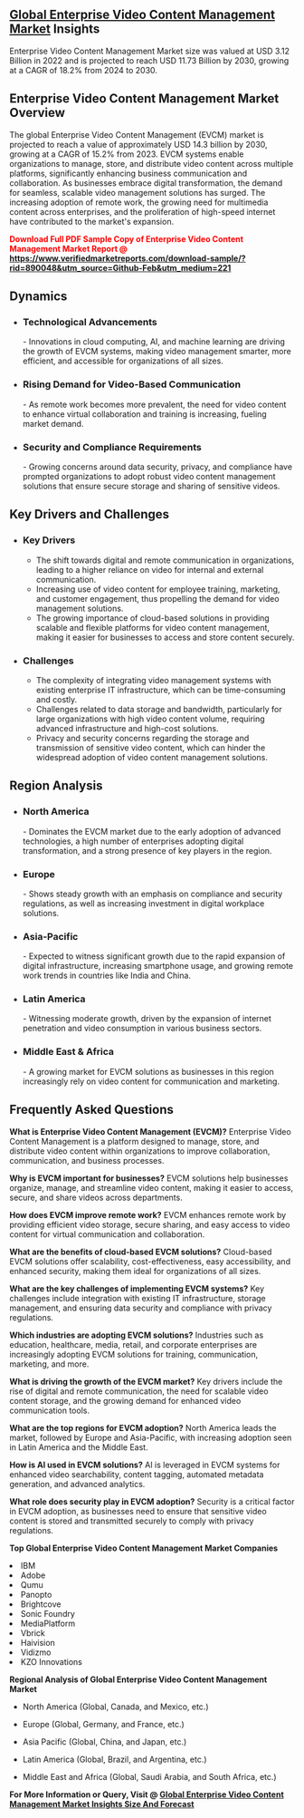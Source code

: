 <h2><a href="https://www.verifiedmarketreports.com/download-sample/?rid=890048&amp;utm_source=Github&amp;utm_medium=221" target="_blank">Global Enterprise Video Content Management Market</a> Insights</h2><p>Enterprise Video Content Management Market size was valued at USD 3.12 Billion in 2022 and is projected to reach USD 11.73 Billion by 2030, growing at a CAGR of 18.2% from 2024 to 2030.</p><p> <h2>Enterprise Video Content Management Market Overview</h2> <p>The global Enterprise Video Content Management (EVCM) market is projected to reach a value of approximately USD 14.3 billion by 2030, growing at a CAGR of 15.2% from 2023. EVCM systems enable organizations to manage, store, and distribute video content across multiple platforms, significantly enhancing business communication and collaboration. As businesses embrace digital transformation, the demand for seamless, scalable video management solutions has surged. The increasing adoption of remote work, the growing need for multimedia content across enterprises, and the proliferation of high-speed internet have contributed to the market's expansion.</p> <p><strong><p><span class=""><span style="color: #ff0000;"><strong>Download Full PDF Sample Copy of Enterprise Video Content Management Market Report</strong> @ </span><a href="https://www.verifiedmarketreports.com/download-sample/?rid=890048&amp;utm_source=Github-Feb&amp;utm_medium=221" target="_blank">https://www.verifiedmarketreports.com/download-sample/?rid=890048&amp;utm_source=Github-Feb&amp;utm_medium=221</a></span></p></strong></p> <h2>Dynamics</h2> <ul> <li><h3>Technological Advancements</h3> - Innovations in cloud computing, AI, and machine learning are driving the growth of EVCM systems, making video management smarter, more efficient, and accessible for organizations of all sizes.</li> <li><h3>Rising Demand for Video-Based Communication</h3> - As remote work becomes more prevalent, the need for video content to enhance virtual collaboration and training is increasing, fueling market demand.</li> <li><h3>Security and Compliance Requirements</h3> - Growing concerns around data security, privacy, and compliance have prompted organizations to adopt robust video content management solutions that ensure secure storage and sharing of sensitive videos.</li> </ul> <h2>Key Drivers and Challenges</h2> <ul> <li><h3>Key Drivers</h3> <ul> <li>The shift towards digital and remote communication in organizations, leading to a higher reliance on video for internal and external communication.</li> <li>Increasing use of video content for employee training, marketing, and customer engagement, thus propelling the demand for video management solutions.</li> <li>The growing importance of cloud-based solutions in providing scalable and flexible platforms for video content management, making it easier for businesses to access and store content securely.</li> </ul> </li> <li><h3>Challenges</h3> <ul> <li>The complexity of integrating video management systems with existing enterprise IT infrastructure, which can be time-consuming and costly.</li> <li>Challenges related to data storage and bandwidth, particularly for large organizations with high video content volume, requiring advanced infrastructure and high-cost solutions.</li> <li>Privacy and security concerns regarding the storage and transmission of sensitive video content, which can hinder the widespread adoption of video content management solutions.</li> </ul> </li> </ul> <h2>Region Analysis</h2> <ul> <li><h3>North America</h3> - Dominates the EVCM market due to the early adoption of advanced technologies, a high number of enterprises adopting digital transformation, and a strong presence of key players in the region.</li> <li><h3>Europe</h3> - Shows steady growth with an emphasis on compliance and security regulations, as well as increasing investment in digital workplace solutions.</li> <li><h3>Asia-Pacific</h3> - Expected to witness significant growth due to the rapid expansion of digital infrastructure, increasing smartphone usage, and growing remote work trends in countries like India and China.</li> <li><h3>Latin America</h3> - Witnessing moderate growth, driven by the expansion of internet penetration and video consumption in various business sectors.</li> <li><h3>Middle East & Africa</h3> - A growing market for EVCM solutions as businesses in this region increasingly rely on video content for communication and marketing.</li> </ul> <h2>Frequently Asked Questions</h2> <p><strong>What is Enterprise Video Content Management (EVCM)?</strong> Enterprise Video Content Management is a platform designed to manage, store, and distribute video content within organizations to improve collaboration, communication, and business processes.</p> <p><strong>Why is EVCM important for businesses?</strong> EVCM solutions help businesses organize, manage, and streamline video content, making it easier to access, secure, and share videos across departments.</p> <p><strong>How does EVCM improve remote work?</strong> EVCM enhances remote work by providing efficient video storage, secure sharing, and easy access to video content for virtual communication and collaboration.</p> <p><strong>What are the benefits of cloud-based EVCM solutions?</strong> Cloud-based EVCM solutions offer scalability, cost-effectiveness, easy accessibility, and enhanced security, making them ideal for organizations of all sizes.</p> <p><strong>What are the key challenges of implementing EVCM systems?</strong> Key challenges include integration with existing IT infrastructure, storage management, and ensuring data security and compliance with privacy regulations.</p> <p><strong>Which industries are adopting EVCM solutions?</strong> Industries such as education, healthcare, media, retail, and corporate enterprises are increasingly adopting EVCM solutions for training, communication, marketing, and more.</p> <p><strong>What is driving the growth of the EVCM market?</strong> Key drivers include the rise of digital and remote communication, the need for scalable video content storage, and the growing demand for enhanced video communication tools.</p> <p><strong>What are the top regions for EVCM adoption?</strong> North America leads the market, followed by Europe and Asia-Pacific, with increasing adoption seen in Latin America and the Middle East.</p> <p><strong>How is AI used in EVCM solutions?</strong> AI is leveraged in EVCM systems for enhanced video searchability, content tagging, automated metadata generation, and advanced analytics.</p> <p><strong>What role does security play in EVCM adoption?</strong> Security is a critical factor in EVCM adoption, as businesses need to ensure that sensitive video content is stored and transmitted securely to comply with privacy regulations.</p> </p><p><strong>Top Global Enterprise Video Content Management Market Companies</strong></p><div data-test-id=""><p><li>IBM</li><li> Adobe</li><li> Qumu</li><li> Panopto</li><li> Brightcove</li><li> Sonic Foundry</li><li> MediaPlatform</li><li> Vbrick</li><li> Haivision</li><li> Vidizmo</li><li> KZO Innovations</li></p><div><strong>Regional Analysis of&nbsp;Global Enterprise Video Content Management Market</strong></div><ul><li dir="ltr"><p dir="ltr">North America&nbsp;(Global, Canada, and Mexico, etc.)</p></li><li dir="ltr"><p dir="ltr">Europe (Global, Germany, and France, etc.)</p></li><li dir="ltr"><p dir="ltr">Asia Pacific&nbsp;(Global, China, and Japan, etc.)</p></li><li dir="ltr"><p dir="ltr">Latin America&nbsp;(Global, Brazil, and Argentina, etc.)</p></li><li dir="ltr">Middle East and Africa&nbsp;(Global, Saudi Arabia, and South Africa, etc.)</li></ul><p><strong>For More Information or Query, Visit @&nbsp;</strong><strong><a href="https://www.verifiedmarketreports.com/product/enterprise-video-content-management-market/?utm_source=Github&amp;utm_medium=221" target="_blank">Global Enterprise Video Content Management Market Insights Size And Forecast</a></strong></p></div>
